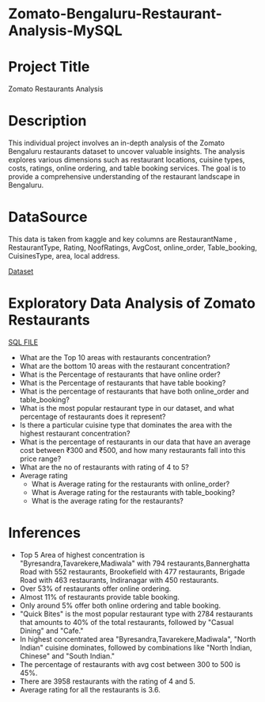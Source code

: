 # Zomato-Bengaluru-Restaurant-Analysis-MySQL

# Project Title

Zomato Restaurants Analysis

# Description

This individual project involves an in-depth analysis of the Zomato Bengaluru restaurants dataset to uncover valuable insights. The analysis explores various dimensions such as restaurant locations, cuisine types, costs, ratings, online ordering, and table booking services. The goal is to provide a comprehensive understanding of the restaurant landscape in Bengaluru.

# DataSource

This data is taken from kaggle and key columns are RestaurantName , RestaurantType,	Rating,	NoofRatings,	AvgCost,	online_order,	Table_booking,	CuisinesType,	area,	local address.

[Dataset](Zomatotable.csv)


# Exploratory Data Analysis of Zomato Restaurants

[SQL FILE](Zomato_Project.sql)

* What are the Top 10 areas with restaurants concentration?
* What are the bottom 10 areas with the restaurant concentration?
* What is the Percentage of restaurants that have online order?
* What is the Percentage of restaurants that have table booking?
* What is the percentage of restaurants that have both online_order and table_booking?
* What is the most popular restaurant type in our dataset, and what percentage of restaurants does it represent?
* Is there a particular cuisine type that dominates the area with the highest restaurant concentration?
* What is the percentage of restaurants in our data that have an average cost between ₹300 and ₹500, and how many restaurants fall into this price range?
* What are the no of restaurants with rating of 4 to 5?
* Average rating
  * What is Average rating for the restaurants with online_order?
  * What is Average rating for the restaurants with table_booking?
  * What is the average rating for the restaurants?
 
# Inferences

* Top 5 Area of highest concentration is "Byresandra,Tavarekere,Madiwala" with 794 restaurants,Bannerghatta Road with 552 restaurants, Brookefield with 477 restaurants, Brigade Road with 463 restaurants, Indiranagar with 450 restaurants.
* Over 53% of restaurants offer online ordering.
* Almost 11% of restaurants provide table booking.
* Only around 5% offer both online ordering and table booking.
* "Quick Bites" is the most popular restaurant type with 2784 restaurants that amounts to 40% of the total restaurants, followed by "Casual Dining" and "Cafe."
* In highest concentrated area "Byresandra,Tavarekere,Madiwala", "North Indian" cuisine dominates, followed by combinations like "North Indian, Chinese" and "South Indian."
* The percentage of restaurants with avg cost between 300 to 500 is 45%.
* There are 3958 restaurants with the rating of 4 and 5.
* Average rating for all the restaurants is 3.6.
  
